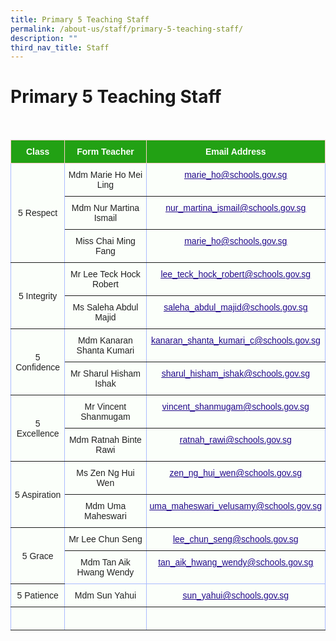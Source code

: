 ```yaml
---
title: Primary 5 Teaching Staff
permalink: /about-us/staff/primary-5-teaching-staff/
description: ""
third_nav_title: Staff
---
```

Primary 5 Teaching Staff
========================

<br>

<style type="text/css">
.tg  {border-collapse:collapse;border-color:#aabcfe;border-spacing:0;}
.tg td{background-color:#e8edff;border-color:#aabcfe;border-style:solid;border-width:1px;color:#669;
  font-family:Arial, sans-serif;font-size:14px;overflow:hidden;padding:10px 5px;word-break:normal;}
.tg th{background-color:#b9c9fe;border-color:#aabcfe;border-style:solid;border-width:1px;color:#039;
  font-family:Arial, sans-serif;font-size:14px;font-weight:normal;overflow:hidden;padding:10px 5px;word-break:normal;}
.tg .tg-3dle{background-color:#FBFFFA;border-color:inherit;color:#222;text-align:center;vertical-align:top}
.tg .tg-14gv{background-color:#FBFFFA;border-color:inherit;color:#222;text-align:center;vertical-align:top}
.tg .tg-g24l{background-color:#FBFFFA;border-color:inherit;color:#21088A;font-weight:bold;text-align:center;
  text-decoration:underline;vertical-align:top}
.tg .tg-ug26{background-color:#FBFFFA;border-color:inherit;color:#222;text-align:center;vertical-align:middle}
.tg .tg-ehgc{background-color:#22A114;border-color:#ffccc9;color:#FBFFFA;font-weight:bold;text-align:center;vertical-align:top}
.tg .tg-djmn{background-color:#FBFFFA;border-color:inherit;color:#222;text-align:center;vertical-align:middle}
.tg .tg-33ww{background-color:#FBFFFA;border-color:inherit;color:#21088A;font-weight:bold;text-align:center;
  text-decoration:underline;vertical-align:top}
.tg .tg-rxka{background-color:#FBFFFA;color:#222;text-align:center;vertical-align:middle}
.tg .tg-agmf{background-color:#FBFFFA;color:#21088A;font-weight:bold;text-align:center;text-decoration:underline;vertical-align:top}
</style>
<table class="tg">
<thead>
  <tr>
    <th class="tg-ehgc">Class</th>
    <th class="tg-ehgc">Form Teacher</th>
    <th class="tg-ehgc">Email Address</th>
  </tr>
</thead>
<tbody>
  <tr>
    <td class="tg-djmn" rowspan="3"><span style="color:#222;background-color:#FBFFFA">5 Respect</span></td>
    <td class="tg-djmn"><span style="color:#222;background-color:#FBFFFA">Mdm Marie Ho Mei Ling</span><br></td>
    <td class="tg-33ww"><a href="mailto:marie_ho@schools.gov.sg"><span style="font-weight:500;text-decoration:underline;color:#21088A">marie_ho@schools.gov.sg</span></a><br></td>
  </tr>
  <tr>
    <td class="tg-ug26"><span style="color:#222;background-color:#FBFFFA">Mdm Nur Martina Ismail</span></td>
    <td class="tg-g24l"><a href="mailto:nur_martina_ismail@schools.gov.sg"><span style="font-weight:500;text-decoration:underline;color:#21088A">nur_martina_ismail@schools.gov.sg</span></a></td>
  </tr>
	  <tr>
    <td class="tg-ug26"><span style="color:#222;background-color:#FBFFFA">Miss Chai Ming Fang</span></td>
    <td class="tg-g24l"><a href="mailto:marie_ho@schools.gov.sg"><span style="font-weight:500;text-decoration:underline;color:#21088A">marie_ho@schools.gov.sg</span></a></td>
  </tr>
  <tr>
    <td class="tg-djmn" rowspan="2"><span style="color:#222;background-color:#FBFFFA">5 Integrity</span></td>
    <td class="tg-djmn"><span style="color:#222;background-color:#FBFFFA">Mr Lee Teck Hock Robert</span></td>
    <td class="tg-33ww"><a href="mailto:lee_teck_hock_robert@schools.gov.sg"><span style="font-weight:500;text-decoration:underline;color:#21088A">lee_teck_hock_robert@schools.gov.sg</span></a></td>
  </tr>
  <tr>
    <td class="tg-3dle">Ms Saleha Abdul Majid</td>
    <td class="tg-g24l"><a href="mailto:saleha_abdul_majid@schools.gov.sg"><span style="font-weight:500;text-decoration:underline;color:#21088A">saleha_abdul_majid@schools.gov.sg</span></a></td>
  </tr>
  
  <tr>
    <td class="tg-ug26" rowspan="2"><span style="color:#222;background-color:#FBFFFA">5 Confidence</span></td>
    <td class="tg-ug26"><span style="color:#222;background-color:#FBFFFA">Mdm Kanaran Shanta Kumari</span></td>
    <td class="tg-g24l"><a href="mailto:kanaran_shanta_kumari_c@schools.gov.sg"><span style="font-weight:500;text-decoration:underline;color:#21088A">kanaran_shanta_kumari_c@schools.gov.sg</span></a><br></td>
  </tr>
  <tr>
    <td class="tg-djmn"><span style="color:#222;background-color:#FBFFFA">Mr Sharul Hisham Ishak</span></td>
    <td class="tg-33ww"><a href="mailto:sharul_hisham_ishak@schools.gov.sg"><span style="font-weight:500;text-decoration:underline;color:#21088A">sharul_hisham_ishak@schools.gov.sg</span></a><br></td>
  </tr>
  <tr>
    <td class="tg-ug26" rowspan="2"><span style="color:#222;background-color:#FBFFFA">5 Excellence</span></td>
    <td class="tg-ug26"><span style="color:#222;background-color:#FBFFFA">Mr Vincent Shanmugam</span></td>
    <td class="tg-g24l"><a href="mailto:vincent_shanmugam@schools.gov.sg"><span style="font-weight:500;text-decoration:underline;color:#21088A">vincent_shanmugam@schools.gov.sg</span></a><br></td>
  </tr>
  <tr>
    <td class="tg-djmn"><span style="color:#222;background-color:#FBFFFA">Mdm Ratnah Binte Rawi</span></td>
    <td class="tg-33ww"><a href="mailto:ratnah_rawi@schools.gov.sg"><span style="font-weight:500;text-decoration:underline;color:#21088A">ratnah_rawi@schools.gov.sg</span></a></td>
  </tr>
  <tr>
    <td class="tg-ug26" rowspan="2"><span style="color:#222;background-color:#FBFFFA">5 Aspiration</span></td>
    <td class="tg-ug26"><span style="color:#222;background-color:#FBFFFA">Ms Zen Ng Hui Wen</span><br></td>
    <td class="tg-g24l"><a href="mailto:zen_ng_hui_wen@schools.gov.sg"><span style="font-weight:500;text-decoration:underline;color:#21088A">zen_ng_hui_wen@schools.gov.sg</span></a><br></td>
  </tr>
  <tr>
    <td class="tg-djmn"><span style="color:#222;background-color:#FBFFFA">Mdm Uma Maheswari</span><br></td>
    <td class="tg-33ww"><a href="mailto:uma_maheswari_velusamy@schools.gov.sg"><span style="font-weight:500;text-decoration:underline;color:#21088A">uma_maheswari_velusamy@schools.gov.sg</span></a><br></td>
  </tr>
  <tr>
    <td class="tg-ug26" rowspan="2"><span style="color:#222;background-color:#FBFFFA">5 Grace</span></td>
    <td class="tg-ug26"><span style="color:#222;background-color:#FBFFFA">Mr Lee Chun Seng</span></td>
    <td class="tg-g24l"><a href="mailto:lee_chun_seng@schools.gov.sg"><span style="font-weight:500;text-decoration:underline;color:#21088A">lee_chun_seng@schools.gov.sg</span></a></td>
  </tr>
  <tr>
    <td class="tg-rxka"><span style="color:#222;background-color:#FBFFFA">Mdm Tan Aik Hwang Wendy</span><br></td>
    <td class="tg-agmf"><a href="mailto:tan_aik_hwang_wendy@schools.gov.sg"><span style="font-weight:500;text-decoration:underline;color:#21088A">tan_aik_hwang_wendy@schools.gov.sg</span></a></td>
  </tr>
	<tr>
    <td class="tg-ug26"><span style="color:#222;background-color:#FBFFFA">5 Patience</span></td>
    <td class="tg-ug26"><span style="color:#222;background-color:#FBFFFA">Mdm Sun Yahui</span></td>
    <td class="tg-g24l"><a href="mailto:sun_yahui@schools.gov.sgg"><span style="font-weight:500;text-decoration:underline;color:#21088A">sun_yahui@schools.gov.sg</span></a></td>
  </tr>
 	<tr>
    <td class="tg-djmn"><span style="color:#222;background-color:#FBFFFA"></span></td>
    <td class="tg-djmn"><span style="color:#222;background-color:#FBFFFA"></span><br></td>
    <td class="tg-33ww"></td>
  </tr>

</tbody>
</table>